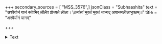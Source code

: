 +++
secondary_sources = [ "MSS_3576",]
jsonClass = "Subhaashita"
text = "अश्वैर्यानं यानं स्त्रीभिर् लीलैव प्रोच्यते लीला।  \nमांसां भुक्तं भुक्तं चान्यद् अयानमलीलाभुक्तम्॥"
title = "अश्वैर्यानं यानम्"

+++

<details><summary>Text</summary>

अश्वैर्यानं यानं स्त्रीभिर् लीलैव प्रोच्यते लीला।  
मांसां भुक्तं भुक्तं चान्यद् अयानमलीलाभुक्तम्॥
</details>
